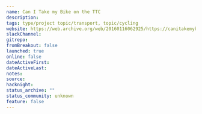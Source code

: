 ```yaml
---
name: Can I Take my Bike on the TTC
description: 
tags: type/project topic/transport, topic/cycling
website: https://web.archive.org/web/20160116062925/https://canitakemybikeonthettc.ca/
slackChannel: 
gitrepo: 
fromBreakout: false
launched: true
online: false
dateActiveFirst: 
dateActiveLast: 
notes: 
source: 
hacknight: 
status_archive: ""
status_community: unknown
feature: false
---
```

